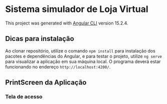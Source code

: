 # Sistema simulador de Loja Virtual

This project was generated with [Angular CLI](https://github.com/angular/angular-cli) version 15.2.4.

## Dicas para instalação

Ao clonar repositório, utilize o comando `npm install` para instalação dos pacotes e dependências do Angular, e para testar o projeto, utilize `ng serve` para visualizar a aplicação em sua máquina local. 
O programa deverá estar funcionando no endereço `http://localhost:4200/`.

## PrintScreen da Aplicação

### Tela de acesso


